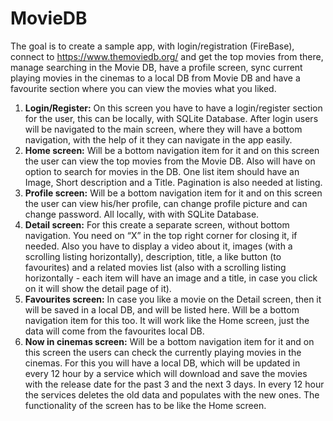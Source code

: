 # MovieDB
The goal is to create a sample app,
with login/registration (FireBase), connect to https://www.themoviedb.org/ and get the top
movies from there, manage searching in the Movie DB, have a profile screen, sync current playing
movies in the cinemas to a local DB from Movie DB and have a favourite section where you can
view the movies what you liked.
1. **Login/Register:** On this screen you have to have a login/register section for the user, this can
be locally, with SQLite Database. After login users will be navigated to the main screen, where
they will have a bottom navigation, with the help of it they can navigate in the app easily.
2. **Home screen:** Will be a bottom navigation item for it and on this screen the user can view the
top movies from the Movie DB. Also will have on option to search for movies in the DB. One
list item should have an Image, Short description and a Title. Pagination is also needed at
listing.
3. **Profile screen:** Will be a bottom navigation item for it and on this screen the user can view
his/her profile, can change profile picture and can change password. All locally, with with
SQLite Database.
4. **Detail screen:** For this create a separate screen, without bottom navigation. You need on “X”
in the top right corner for closing it, if needed. Also you have to display a video about it,
images (with a scrolling listing horizontally), description, title, a like button (to favourites) and a
related movies list (also with a scrolling listing horizontally - each item will have an image and
a title, in case you click on it will show the detail page of it).
5. **Favourites screen:** In case you like a movie on the Detail screen, then it will be saved in a
local DB, and will be listed here. Will be a bottom navigation item for this too. It will work like
the Home screen, just the data will come from the favourites local DB.
6. **Now in cinemas screen:** Will be a bottom navigation item for it and on this screen the users
can check the currently playing movies in the cinemas. For this you will have a local DB, which
will be updated in every 12 hour by a service which will download and save the movies with
the release date for the past 3 and the next 3 days. In every 12 hour the services deletes the
old data and populates with the new ones. The functionality of the screen has to be like the
Home screen.
